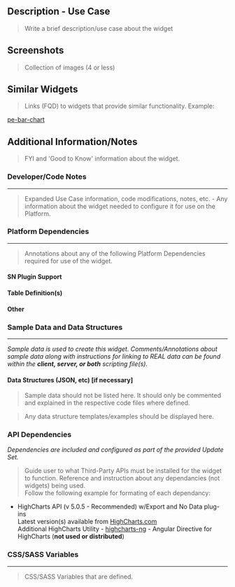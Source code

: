 ## Description - Use Case
> Write a brief description/use case about the widget

## Screenshots
> Collection of images (4 or less)

## Similar Widgets
>Links (FQD) to widgets that provide similar functionality. Example:<br/>

[pe-bar-chart](https://github.com/platform-experience/serviceportal-widget-library/tree/master/highcharts/pe-bar-chart)

## Additional Information/Notes
> FYI and 'Good to Know' information about the widget.

### Developer/Code Notes 
---
> Expanded Use Case information, code modifications, notes, etc. - Any information about the widget needed to configure it for use on the Platform.

### Platform Dependencies
---
> Annotations about any of the following Platform Dependencies required for use of the widget.

#### SN Plugin Support
#### Table Definition(s)
#### Other

### Sample Data and Data Structures
---
<i>Sample data is used to create this widget. Comments/Annotations about sample data along with instructions for linking to REAL data can be found within the __client, server, or both__ scripting file(s).</i>

#### Data Structures (JSON, etc) [if necessary] 

> Sample data should not be listed here. It should only be commented and explained in the respective code files where defined.

> Any data structure templates/examples should be displayed here.

### API Dependencies
<i>Dependencies are included and configured as part of the provided Update Set.</i>
> Guide user to what Third-Party APIs must be installed for the widget to function. Reference and instruction about any dependancies (not widgets) being used.<br/>Follow the following example for formating of each dependancy:

* HighCharts API (v 5.0.5 - Recommended)  w/Export and No Data plug-ins
  <br/>Latest version(s) available from [HighCharts.com](http://http://www.highcharts.com/products/highcharts/)
  <br/>Additional HighCharts Utility - [highcharts-ng](https://github.com/pablojim/highcharts-ng) - Angular Directive for HighCharts (__not used or distributed__)

### CSS/SASS Variables
---
> CSS/SASS Variables that are defined.
